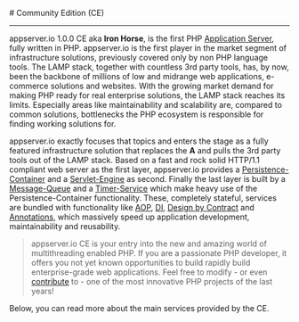 #<i class="fa fa-cubes"></i> Community Edition (CE)
***

appserver.io 1.0.0 CE aka **Iron Horse**, is the first PHP [Application Server](http://en.wikipedia.org/wiki/Application_server), fully written in PHP. appserver.io is the first player in the market segment of infrastructure solutions, previously covered only by non PHP language tools. The LAMP stack, together with countless 3rd party tools, has, by now, been the backbone of millions of low and midrange web applications, e-commerce solutions and websites. With the growing market demand for making PHP ready for real enterprise solutions, the LAMP stack reaches its limits. Especially areas like maintainability and scalability are, compared to common solutions, bottlenecks the PHP ecosystem is responsible for finding working solutions for.

appserver.io exactly focuses that topics and enters the stage as a fully featured infrastructure solution that replaces the **A** and pulls the 3rd party tools out of the LAMP stack. Based on a fast and rock solid HTTP/1.1 compliant web server as the first layer, appserver.io provides a [Persistence-Container](<{{ "/get-started/documentation/persistence-container.html" | prepend: site.baseurl }}>) and a [Servlet-Engine](<{{ "/get-started/documentation/servlet-engine.html" | prepend: site.baseurl }}>) as second. Finally the last layer is built by a [Message-Queue](<{{ "/get-started/documentation/message-queue.html" | prepend: site.baseurl }}>) and a [Timer-Service](<{{ "/get-started/documentation/timer-service.html" | prepend: site.baseurl }}>) which make heavy use of the Persistence-Container functionality. These, completely stateful, services are bundled with functionality like [AOP](<{{ "/get-started/documentation/aop.html" | prepend: site.baseurl }}>), [DI](<{{ "/get-started/documentation/dependency-injection.html" | prepend: site.baseurl }}>), [Design by Contract](<{{ "/get-started/documentation/design-by-contract.html" | prepend: site.baseurl }}>) and [Annotations](<{{ "/get-started/documentation/annotations.html" | prepend: site.baseurl }}>), which massively speed up application development, maintainability and reusability.

> appserver.io CE is your entry into the new and amazing world of multithreading enabled PHP. If you are a passionate PHP developer, it offers you not yet known opportunities to build rapidly build enterprise-grade web applications. Feel free to modify - or even <a href="{{ site.github_repository }}"><i class="fa fa-github"></i> contribute</a> to - one of the most innovative PHP projects of the last years!

Below, you can read more about the main services provided by the CE.
